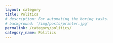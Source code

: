 ```yaml
---
layout: category
title: Politics
# description: For automating the boring tasks.
# background: '/img/posts/printer.jpg'
permalink: /category/politics/
category_name: Politics
---
```

